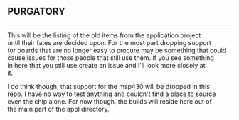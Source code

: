 ##                        **PURGATORY**
---

This will be the listing of the old items from the application project  
until their fates are decided upon. For the most part dropping support  
for boards that are no longer easy to procure may be something that could  
cause issues for those people that still use them. If you see something  
in here that you still use create an issue and I'll look more closely at  
it.

I do think though, that support for the msp430 will be dropped in this  
repo. I have no way to test anything and couldn't find a place to source  
even the chip alone. For now though, the builds will reside here out of  
the main part of the appl directory.
